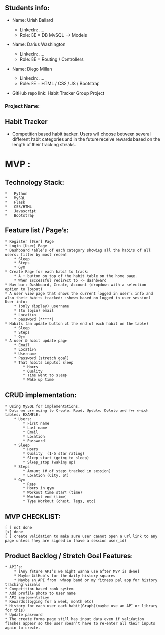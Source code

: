## Students info:

* Name: Uriah Ballard
   * LinkedIn: ....
   * Role: BE = DB MySQL —> Models
* Name: Darius Washington
   * LinkedIn: ....
   * Role: BE = Routing / Controllers
* Name: Diego Millan
   * LinkedIn: ....
   * Role: FE = HTML / CSS / JS / Bootstrap

* GitHub repo link: Habit Tracker Group Project

### Project Name:

## Habit Tracker
  * Competition based habit tracker. Users will choose between several different habit categories and in the future receive rewards based on the length of their tracking streaks.

# MVP :
## Technology Stack:
    *   Python
    *   MySQL
    *   Flask
    *   CSS/HTML
    *   Javascript
    *   Bootstrap

## Feature list / Page’s:
    * Register [User] Page
    * Login [User] Page
    * Dashboard table’s of each category showing all the habits of all users: filter by most recent
        * Sleep 
        * Steps
        * Gym
    * Create Page for each habit to track:
        * A + button on top of the habit table on the home page.
        * When successful redirect to -> dashboard
    * Nav bar: Dashboard, Create, Account (dropdown with a selection option to logout)
    * A user view page that shows the current logged in user’s info and also their habits tracked: (shown based on logged in user session) User info:
        * (only display) username
        * (to login) email
        * Location
        * password (*****)
    * Habits (an update button at the end of each habit on the table)
        * Sleep
        * Steps
        * Gym
    * A user & habit update page
        * Email
        * Location
        * Username
        * Password (stretch goal)
        * That habits inputs: sleep
            * Hours
            * Quality
            * Time went to sleep
            * Wake up time


## CRUD implementation:
    * Using MySQL for implementations.
    * Data we are using to Create, Read, Update, Delete and for which tables: EXAMPLE:
        * Users:
            * First name
            * Last name
            * Email
            * Location
            * Password
        * Sleep
            * Hours
            * Quality  (1-5 star rating)
            * Sleep_start (going to sleep)
            * Sleep_stop (waking up)
        * Steps
            * Amount (# of steps tracked in session)
            * Location (City, St)
        * Gym
            * Reps
            * Hours in gym
            * Workout time start (time)
            * Workout end (time)
            * Type Workout (chest, legs, etc)

## MVP CHECKLIST:
    [ ] not done
    [x] done
    [ ] create validation to make sure user cannot open a url link to any page unless they are signed in (have a session user_id)

## Product Backlog / Stretch Goal Features:
    * API’s:
        * [Any future API’s we might wanna use after MVP is done]
        * Maybe GitHub’s for the daily history squares
        * Maybe an API from  whoop band or my fitness pal app for history tracking visuals
    * Competition based rank system
    * Add profile photo to User name
    * API implementation
    * Rewards(logging for a week, month etc)
    * History for each user each habit(Graph)(maybe use an API or library for this)
    * Update password
    * The create forms page still has input data even if validation flashes appear so the user doesn’t have to re-enter all their inputs again to create.
